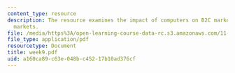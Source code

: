```yaml
---
content_type: resource
description: The resource examines the impact of computers on B2C markets and B2B
  markets.
file: /media/https%3A/open-learning-course-data-rc.s3.amazonaws.com/11-128-information-technology-and-the-labor-market-spring-2005/a160ca89c63e048bc45217b10ad376cf_week9.pdf
file_type: application/pdf
resourcetype: Document
title: week9.pdf
uid: a160ca89-c63e-048b-c452-17b10ad376cf
---
```

